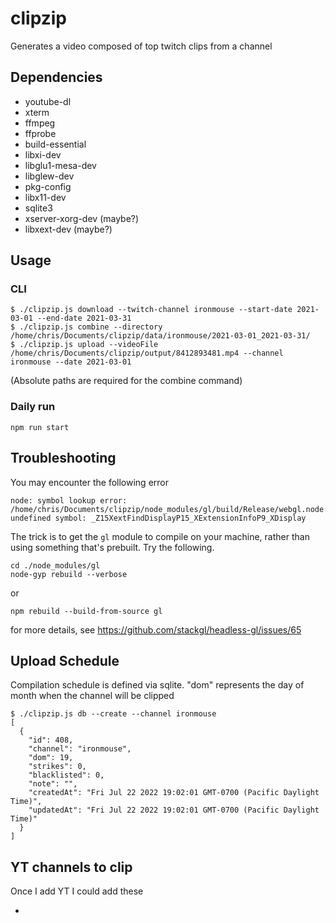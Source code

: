 # clipzip

Generates a video composed of top twitch clips from a channel

## Dependencies

  * youtube-dl
  * xterm
  * ffmpeg
  * ffprobe
  * build-essential
  * libxi-dev
  * libglu1-mesa-dev
  * libglew-dev
  * pkg-config
  * libx11-dev
  * sqlite3
  * xserver-xorg-dev (maybe?)
  * libxext-dev (maybe?)

## Usage

### CLI

```
$ ./clipzip.js download --twitch-channel ironmouse --start-date 2021-03-01 --end-date 2021-03-31
$ ./clipzip.js combine --directory /home/chris/Documents/clipzip/data/ironmouse/2021-03-01_2021-03-31/
$ ./clipzip.js upload --videoFile /home/chris/Documents/clipzip/output/8412893481.mp4 --channel ironmouse --date 2021-03-01
```
(Absolute paths are required for the combine command)

### Daily run

    npm run start


## Troubleshooting

You may encounter the following error

```
node: symbol lookup error: /home/chris/Documents/clipzip/node_modules/gl/build/Release/webgl.node: undefined symbol: _Z15XextFindDisplayP15_XExtensionInfoP9_XDisplay
```

The trick is to get the `gl` module to compile on your machine, rather than using something that's prebuilt. Try the following.

```
cd ./node_modules/gl
node-gyp rebuild --verbose
```

or

`npm rebuild --build-from-source gl`


for more details, see https://github.com/stackgl/headless-gl/issues/65

## Upload Schedule

Compilation schedule is defined via sqlite. "dom" represents the day of month when the channel will be clipped

```
$ ./clipzip.js db --create --channel ironmouse
[
  {
    "id": 408,
    "channel": "ironmouse",
    "dom": 19,
    "strikes": 0,
    "blacklisted": 0,
    "note": "",
    "createdAt": "Fri Jul 22 2022 19:02:01 GMT-0700 (Pacific Daylight Time)",
    "updatedAt": "Fri Jul 22 2022 19:02:01 GMT-0700 (Pacific Daylight Time)"
  }
]
```


## YT channels to clip

Once I add YT I could add these

  * 
